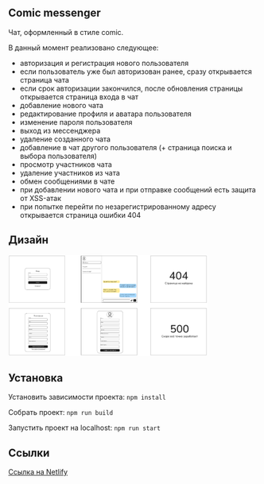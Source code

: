 ## Comic messenger

Чат, оформленный в стиле comic.

В данный момент реализовано следующее:

* авторизация и регистрация нового пользователя
* если пользователь уже был авторизован ранее, сразу открывается страница чата
* если срок авторизации закончился, после обновления страницы открывается страница входа в чат
* добавление нового чата
* редактирование профиля и аватара пользователя
* изменение пароля пользователя
* выход из мессенджера
* удаление созданного чата
* добавление в чат другого пользователя (+ страница поиска и выбора пользователя)
* просмотр участников чата
* удаление участников из чата
* обмен сообщениями в чате
* при добавлении нового чата и при отправке сообщений есть защита от XSS-атак
* при попытке перейти по незарегистрированному адресу открывается страница ошибки 404

## Дизайн

<img src="./ui/Прототип%20страниц.png" width="400">

## Установка

Установить зависимости проекта: `npm install`

Собрать проект: `npm run build`

Запустить проект на localhost: `npm run start`

## Ссылки

[Ссылка на Netlify](https://admirable-arithmetic-81e28d.netlify.app/)
